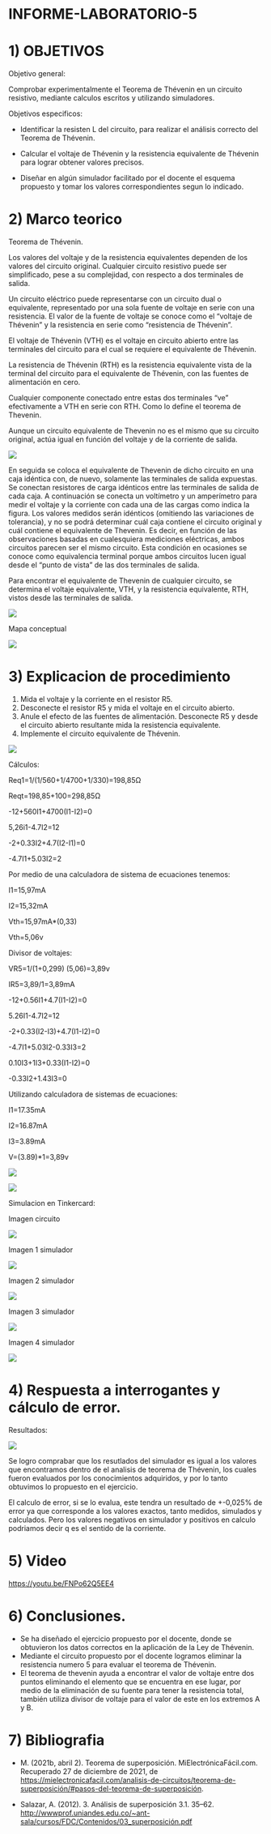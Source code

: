 # INFORME-LABORATORIO-5

# 1) OBJETIVOS

 Objetivo general:

Comprobar experimentalmente el Teorema de Thévenin en un circuito resistivo, mediante calculos escritos y utilizando simuladores.

Objetivos especificos:

- Identificar la resisten L del circuito, para realizar el análisis correcto del Teorema de Thévenin.

- Calcular el voltaje de Thévenin y la resistencia equivalente de Thévenin para lograr obtener valores precisos. 

- Diseñar en algún simulador facilitado por el docente el esquema propuesto y tomar los valores correspondientes segun lo indicado.



# 2) Marco teorico

Teorema de Thévenin.

Los valores del voltaje y de la resistencia equivalentes dependen de los valores del circuito original. Cualquier circuito resistivo puede ser simplificado, pese a su complejidad, con respecto a dos terminales de salida. 

Un circuito eléctrico puede representarse con un circuito dual o equivalente, representado por una sola fuente de voltaje en serie con  una resistencia. El valor de la fuente de voltaje se conoce como el “voltaje de Thévenin” y la resistencia en serie como “resistencia de Thévenin”.

El voltaje de Thévenin (VTH) es el voltaje en circuito abierto entre las terminales del circuito para el cual se requiere el equivalente de Thévenin.

La resistencia de Thévenin (RTH) es la resistencia equivalente vista de la terminal del circuito para el equivalente de Thévenin, con las fuentes de alimentación en cero.

Cualquier componente conectado entre estas dos terminales “ve” efectivamente a VTH en serie con RTH. Como lo define el teorema de Thevenin.

Aunque un circuito equivalente de Thevenin no es el mismo que su circuito original, actúa igual en función del voltaje y de la corriente de salida.

![](https://github.com/spcueva1/INFORME-LABORATORIO-5/blob/dfe1c5e500878581c7cbd3a39059fa1713306556/INF%205%20MT/MT%201.png)

En seguida se coloca el equivalente de Thevenin de dicho circuito en una caja idéntica con, de nuevo, solamente las terminales de salida expuestas. Se conectan resistores de carga idénticos entre las terminales de salida de cada caja. A continuación se conecta un voltímetro y un amperímetro para medir el voltaje y la corriente con cada una de las cargas como indica la figura. Los valores medidos serán idénticos (omitiendo las variaciones de tolerancia), y no se podrá determinar cuál caja contiene el circuito original y cuál
contiene el equivalente de Thevenin. Es decir, en función de las observaciones basadas en cualesquiera mediciones eléctricas, ambos circuitos parecen ser el mismo circuito. Esta condición en ocasiones se conoce como equivalencia terminal porque ambos circuitos lucen igual desde el “punto de vista” de las dos terminales de salida.

Para encontrar el equivalente de Thevenin de cualquier circuito, se determina el voltaje equivalente, VTH, y la resistencia equivalente, RTH, vistos desde las terminales de salida. 

![](https://github.com/spcueva1/INFORME-LABORATORIO-5/blob/dfe1c5e500878581c7cbd3a39059fa1713306556/INF%205%20MT/IM%202.png)

Mapa conceptual

![](https://github.com/spcueva1/INFORME-LABORATORIO-5/blob/dfe1c5e500878581c7cbd3a39059fa1713306556/INF%205%20MT/mapa.jpg)

# 3) Explicacion de procedimiento

1) Mida el voltaje y la corriente en el resistor R5.
2) Desconecte el resistor R5 y mida el voltaje en el circuito abierto.
3) Anule el efecto de las fuentes de alimentación. Desconecte R5 y desde el circuito abierto resultante mida la resistencia equivalente.
4) Implemente el circuito equivalente de Thévenin.

![](https://github.com/spcueva1/INFORME-LABORATORIO-5/blob/dfe1c5e500878581c7cbd3a39059fa1713306556/INF%205%20MT/5.5.1.png)


 Cálculos:
 


Req1=1/(1/560+1/4700+1/330)=198,85Ω

Reqt=198,85+100=298,85Ω

-12+560I1+4700(I1-I2)=0

5,26i1-4.7I2=12

-2+0.33I2+4.7(I2-I1)=0

-4.7I1+5.03I2=2

Por medio de una calculadora de sistema de ecuaciones tenemos:

I1=15,97mA

I2=15,32mA
	
Vth=15,97mA*(0,33)

Vth=5,06v

Divisor de voltajes:

VR5=1/(1+0,299) (5,06)=3,89v

IR5=3,89/1=3,89mA


-12+0.56I1+4.7(I1-I2)=0

5.26I1-4.7I2=12

-2+0.33(I2-I3)+4.7(I1-I2)=0

-4.7I1+5.03I2-0.33I3=2

0.10I3+1I3+0.33(I1-I2)=0

-0.33I2+1.43I3=0

Utilizando calculadora de sistemas de ecuaciones:

I1=17.35mA

I2=16.87mA

I3=3.89mA

V=(3.89)*1=3,89v


![](https://github.com/spcueva1/INFORME-LABORATORIO-5/blob/abe6159a89cc52896a991f1d26faa40ea87e5e8b/cal%20inf%205/cal%201%20inf%205.png)


![](https://github.com/spcueva1/INFORME-LABORATORIO-5/blob/422609312eb9ce6bdf8ca1382c03b2c689c56f33/cal%20inf%205/cal%202%20inf%205.png)



Simulacion en Tinkercard:

Imagen circuito

![](https://github.com/spcueva1/INFORME-LABORATORIO-5/blob/dfe1c5e500878581c7cbd3a39059fa1713306556/INF%205%20MT/5.5.1.png)

Imagen 1 simulador

![](https://github.com/spcueva1/INFORME-LABORATORIO-5/blob/dfe1c5e500878581c7cbd3a39059fa1713306556/INF%205%20MT/5.5.2.jpg)

Imagen 2 simulador

![](https://github.com/spcueva1/INFORME-LABORATORIO-5/blob/dfe1c5e500878581c7cbd3a39059fa1713306556/INF%205%20MT/5.5.3.jpg)

Imagen 3 simulador

![](https://github.com/spcueva1/INFORME-LABORATORIO-5/blob/dfe1c5e500878581c7cbd3a39059fa1713306556/INF%205%20MT/5.5.4.jpg)

Imagen 4 simulador

![](https://github.com/spcueva1/INFORME-LABORATORIO-5/blob/dfe1c5e500878581c7cbd3a39059fa1713306556/INF%205%20MT/5.5.5.jpg)

# 4) Respuesta a interrogantes y cálculo de error.

Resultados:

![](https://github.com/spcueva1/Informe-Laboratorio-4/blob/9c9ec0d6893ae6cfca7a6437609089c43786a97b/respuesta%20inf%204%20(2).png)


Se logro comprabar que los resutlados del  simulador es igual a los valores que encontramos dentro de el analisis de teorema de Thévenin, los cuales fueron evaluados por los conocimientos adquiridos, y por lo tanto obtuvimos lo propuesto en el ejercicio.

El calculo de error, si se lo evalua, este tendra un resultado de +-0,025% de error ya que corresponde a los valores exactos, tanto medidos, simulados y calculados. Pero los valores negativos en simulador y positivos en calculo podriamos decir q es el sentido de la corriente. 

# 5) Video

https://youtu.be/FNPo62Q5EE4


# 6) Conclusiones.

- Se ha diseñado el ejercicio propuesto por el docente, donde se obtuvieron los datos correctos en la aplicación de la Ley de Thévenin.
- Mediante el circuito propuesto por el docente logramos eliminar la resistencia numero 5 para evaluar el teorema de Thévenin.
- El teorema de thevenin ayuda a encontrar el valor de voltaje entre dos puntos eliminando el elemento que se encuentra en ese lugar, por medio de la eliminación de su fuente para tener la resistencia total, también utiliza divisor de voltaje para el valor de este en los extremos A y B.


# 7) Bibliografia

- M. (2021b, abril 2). Teorema de superposición. MiElectrónicaFácil.com. Recuperado 27 de diciembre de 2021, de https://mielectronicafacil.com/analisis-de-circuitos/teorema-de-superposición/#pasos-del-teorema-de-superposición.

- Salazar, A. (2012). 3. Análisis de superposición 3.1. 35–62. http://wwwprof.uniandes.edu.co/~ant-sala/cursos/FDC/Contenidos/03_superposición.pdf



